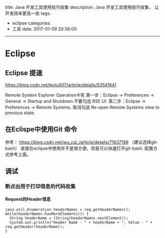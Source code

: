 title: Java 开发工具使用技巧收集
description: Java 开发工具使用技巧收集， 让开发效率更高一些
tags:
  - eclipse
categories:
  - 工具
date: 2017-01-09 20:36:00
---



# Eclipse
## Eclipse 提速
https://blog.csdn.net/leolu007/article/details/53541641

Remote System Explorer Operation卡死
第一步：Eclipse -> Preferences -> General -> Startup and Shutdown.不要勾选 RSE UI. 
第二步：Eclipse -> Preferences -> Remote Systems. 取消勾选 Re-open Remote Systems view to previous state.
 
## 在Eclispe中使用Git 命令
参考： https://blog.csdn.net/wu_cai_/article/details/71637199  （建议选择git-bash）
直接在eclipse中使用并不是很方便，但是可以快速打开git-bash. 配置方式参考上面。

## 调试
### 断点出用于打印信息的代码收集
#### Request的Header信息
```
java.util.Enumeration headerNames = req.getHeaderNames();
while(headerNames.hasMoreElements()) {
  String headerName = (String)headerNames.nextElement();
  System.out.println("Header Name - " + headerName + ", Value - " + req.getHeader(headerName));
} 
```






